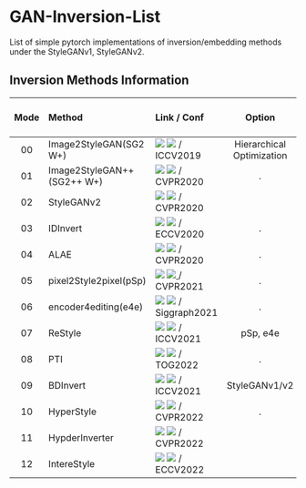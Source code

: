 # GAN-Inversion-List
List of simple pytorch implementations of inversion/embedding methods under the StyleGANv1, StyleGANv2.

## Inversion Methods Information

|Mode| Method | Link / Conf | Option | Based Generator from|
|:---:|:---|:---|:---:|:---:|
| 00 | Image2StyleGAN(SG2 W+) | <a href="https://arxiv.org/abs/1904.03189"><img src="https://img.shields.io/badge/arXiv-1904.03189-b31b1b.svg"></a> <a href="https://openaccess.thecvf.com/content_ICCV_2019/papers/Abdal_Image2StyleGAN_How_to_Embed_Images_Into_the_StyleGAN_Latent_Space_ICCV_2019_paper.pdf"><img src="https://img.shields.io/static/v1?label=ICCV 2019&message=CVF Open Access&color=red"></a>   / ICCV2019 | Hierarchical Optimization | StyleGANv1 | 
| 01 | Image2StyleGAN++(SG2++ W+) | <a href="https://arxiv.org/abs/1911.11544"><img src="https://img.shields.io/badge/arXiv-1911.11544-b31b1b.svg"></a> <a href="https://openaccess.thecvf.com/content_CVPR_2020/papers/Abdal_Image2StyleGAN_How_to_Edit_the_Embedded_Images_CVPR_2020_paper.pdf"><img src="https://img.shields.io/static/v1?label=CVPR 2020&message=CVF Open Access&color=red"></a> / CVPR2020 | . | StyleGANv1
| 02 | StyleGANv2 | <a href="https://arxiv.org/abs/1912.04958"><img src="https://img.shields.io/badge/arXiv-1912.04958-b31b1b.svg"></a> <a href="https://openaccess.thecvf.com/content_CVPR_2020/papers/Karras_Analyzing_and_Improving_the_Image_Quality_of_StyleGAN_CVPR_2020_paper.pdf"><img src="https://img.shields.io/static/v1?label=CVPR 2020&message=CVF Open Access&color=red"></a> / CVPR2020 || StyleGANv2 | 
| 03 | IDInvert | <a href="https://arxiv.org/abs/2004.00049"><img src="https://img.shields.io/badge/arXiv-2004.00049-b31b1b.svg"></a> <a href="https://www.ecva.net/papers/eccv_2020/papers_ECCV/papers/123620579.pdf"><img src="https://img.shields.io/static/v1?label=ECCV 2020&message=ECVA Open Access&color=red"></a> / ECCV2020 | . | StyleGANv1
| 04 | ALAE | <a href="https://arxiv.org/abs/2004.04467"><img src="https://img.shields.io/badge/arXiv-2004.04467-b31b1b.svg"></a> <a href="https://openaccess.thecvf.com/content_CVPR_2020/papers/Pidhorskyi_Adversarial_Latent_Autoencoders_CVPR_2020_paper.pdf"><img src="https://img.shields.io/static/v1?label=CVPR 2020&message=CVF Open Access&color=red"></a> / CVPR2020 | . | StyleGANv1
| 05 | pixel2Style2pixel(pSp) | <a href="https://arxiv.org/abs/2008.00951"><img src="https://img.shields.io/badge/arXiv-2008.00951-b31b1b.svg"></a> <a href="https://openaccess.thecvf.com/content/CVPR2021/papers/Richardson_Encoding_in_Style_A_StyleGAN_Encoder_for_Image-to-Image_Translation_CVPR_2021_paper.pdf"><img src="https://img.shields.io/static/v1?label=CVPR 2021&message=CVF Open Access&color=red"> </a> / CVPR2021 | . | StyleGANv1
| 06 | encoder4editing(e4e) | <a href="https://arxiv.org/abs/2102.02766"><img src="https://img.shields.io/badge/arXiv-2102.02766-b31b1b.svg"></a> <a href="https://openaccess.thecvf.com/content_ICCV_2019/papers/Abdal_Image2StyleGAN_How_to_Embed_Images_Into_the_StyleGAN_Latent_Space_ICCV_2019_paper.pdf"><img src="https://img.shields.io/static/v1?label= 2021&message=.&color=red"></a> / Siggraph2021 | . | StyleGANv1
| 07 | ReStyle | <a href="https://arxiv.org/abs/2104.02699"><img src="https://img.shields.io/badge/arXiv-2104.02699-b31b1b.svg"></a> <a href="https://openaccess.thecvf.com/content/ICCV2021/papers/Alaluf_ReStyle_A_Residual-Based_StyleGAN_Encoder_via_Iterative_Refinement_ICCV_2021_paper.pdf"><img src="https://img.shields.io/static/v1?label=ICCV 2021&message=CVF Open Access&color=red"></a> / ICCV2021 | pSp, e4e | StyleGANv1
| 08 | PTI | <a href="https://arxiv.org/abs/2106.05744"><img src="https://img.shields.io/badge/arXiv-2106.05744-b31b1b.svg"></a> <a href="https://openaccess.thecvf.com/content_ICCV_2019/papers/Abdal_Image2StyleGAN_How_to_Embed_Images_Into_the_StyleGAN_Latent_Space_ICCV_2019_paper.pdf"><img src="https://img.shields.io/static/v1?label= 2022&message=.&color=red"></a> / TOG2022 | . | StyleGANv1
| 09 | BDInvert | <a href="https://arxiv.org/abs/2108.08998"><img src="https://img.shields.io/badge/arXiv-2108.08998-b31b1b.svg"></a> <a href="https://openaccess.thecvf.com/content/ICCV2021/papers/Kang_GAN_Inversion_for_Out-of-Range_Images_With_Geometric_Transformations_ICCV_2021_paper.pdf"><img src="https://img.shields.io/static/v1?label=ICCV 2021&message=CVF Open Access&color=red"></a> / ICCV2021 | StyleGANv1/v2 | StyleGANv1/v2
| 10 | HyperStyle | <a href="https://arxiv.org/abs/2111.15666"><img src="https://img.shields.io/badge/arXiv-2111.15666-b31b1b.svg"></a> <a href="https://openaccess.thecvf.com/content/CVPR2022/papers/Alaluf_HyperStyle_StyleGAN_Inversion_With_HyperNetworks_for_Real_Image_Editing_CVPR_2022_paper.pdf"><img src="https://img.shields.io/static/v1?label=CVPR 2022&message=CVF Open Access&color=red"></a> / CVPR2022 | . | StyleGANv1
| 11 | HypderInverter | <a href="https://arxiv.org/abs/2112.00719"><img src="https://img.shields.io/badge/arXiv-2112.00719-b31b1b.svg"></a> <a href="https://openaccess.thecvf.com/content/CVPR2022/papers/Dinh_HyperInverter_Improving_StyleGAN_Inversion_via_Hypernetwork_CVPR_2022_paper.pdf"><img src="https://img.shields.io/static/v1?label=CVPR 2022&message=CVF Open Access&color=red"></a> / CVPR2022 || StyleGANv2 |
| 12 | IntereStyle | <a href="https://arxiv.org/abs/2112.00719"><img src="https://img.shields.io/badge/arXiv-2112.00719-b31b1b.svg"></a> <a href="https://www.ecva.net/papers/eccv_2022/papers_ECCV/papers/136750457.pdf"><img src="https://img.shields.io/static/v1?label=ECCV 2022&message=ECVA Open Access&color=red"></a> / ECCV2022 | | StyleGANv1 |

